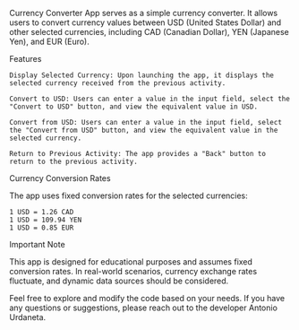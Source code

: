 Currency Converter App
serves as a simple currency converter. It allows users to convert currency values between USD (United States Dollar) and other selected currencies, including CAD (Canadian Dollar), YEN (Japanese Yen), and EUR (Euro).

Features

    Display Selected Currency: Upon launching the app, it displays the selected currency received from the previous activity.

    Convert to USD: Users can enter a value in the input field, select the "Convert to USD" button, and view the equivalent value in USD.

    Convert from USD: Users can enter a value in the input field, select the "Convert from USD" button, and view the equivalent value in the selected currency.

    Return to Previous Activity: The app provides a "Back" button to return to the previous activity.


Currency Conversion Rates

The app uses fixed conversion rates for the selected currencies:

    1 USD = 1.26 CAD
    1 USD = 109.94 YEN
    1 USD = 0.85 EUR

Important Note

This app is designed for educational purposes and assumes fixed conversion rates. In real-world scenarios, currency exchange rates fluctuate, and dynamic data sources should be considered.

Feel free to explore and modify the code based on your needs. If you have any questions or suggestions, please reach out to the developer Antonio Urdaneta.

